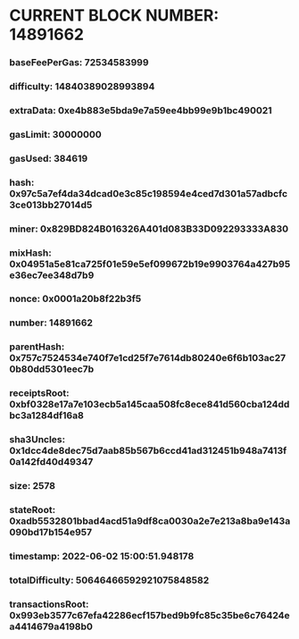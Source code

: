 # CURRENT BLOCK NUMBER: 14891662

### baseFeePerGas: 72534583999
### difficulty: 14840389028993894
### extraData: 0xe4b883e5bda9e7a59ee4bb99e9b1bc490021
### gasLimit: 30000000
### gasUsed: 384619
### hash: 0x97c5a7ef4da34dcad0e3c85c198594e4ced7d301a57adbcfc3ce013bb27014d5
### miner: 0x829BD824B016326A401d083B33D092293333A830
### mixHash: 0x04951a5e81ca725f01e59e5ef099672b19e9903764a427b95e36ec7ee348d7b9
### nonce: 0x0001a20b8f22b3f5
### number: 14891662
### parentHash: 0x757c7524534e740f7e1cd25f7e7614db80240e6f6b103ac270b80dd5301eec7b
### receiptsRoot: 0xbf0328e17a7e103ecb5a145caa508fc8ece841d560cba124ddbc3a1284df16a8
### sha3Uncles: 0x1dcc4de8dec75d7aab85b567b6ccd41ad312451b948a7413f0a142fd40d49347
### size: 2578
### stateRoot: 0xadb5532801bbad4acd51a9df8ca0030a2e7e213a8ba9e143a090bd17b154e957
### timestamp: 2022-06-02 15:00:51.948178
### totalDifficulty: 50646466592921075848582
### transactionsRoot: 0x993eb3577c67efa42286ecf157bed9b9fc85c35be6c76424ea4414679a4198b0
